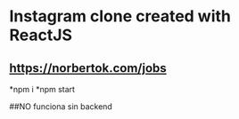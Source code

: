 # Instagram clone created with ReactJS
## https://norbertok.com/jobs

*npm i
*npm start

##NO funciona sin backend

